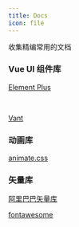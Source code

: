 ```yaml
---
title: Docs
icon: file
---
```


收集精编常用的文档

### Vue UI 组件库

[Element Plus](https://element-plus.org/zh-CN/)

<br/>

[Vant](https://vant-ui.github.io/vant/#/zh-CN)

### 动画库

[animate.css](https://animate.style/)

### 矢量库

[阿里巴巴矢量库](https://www.iconfont.cn/)
<br/>

[fontawesome](https://fontawesome.com/)


 <style>

 </style>

  
